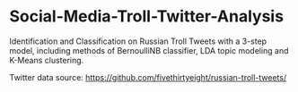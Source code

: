 # Social-Media-Troll-Twitter-Analysis
Identification and Classification on Russian Troll Tweets with a 3-step model, including methods of BernoulliNB classifier, LDA topic modeling and K-Means clustering.

Twitter data source:
https://github.com/fivethirtyeight/russian-troll-tweets/
